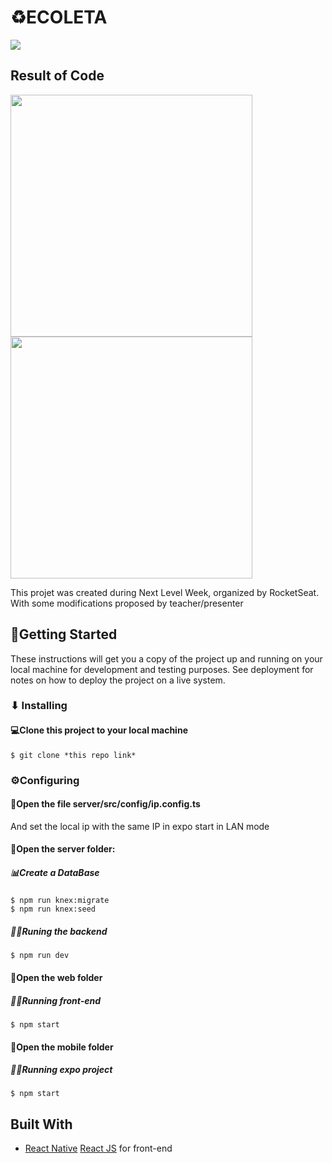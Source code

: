 # ♻️ECOLETA

<div>
    <img src="https://raw.githubusercontent.com/FranciscoOssianFOLN/NLW-01/7b0b3cb1a905c0a44c2e96a5e35f820b7ed5140d/.github_assets/home_desktop.svg">
</div>

## Result of Code
<div >
    <img src ="https://i.imgur.com/vtGOWfh.gif" height="387" widht="204">
    <img src ="https://i.imgur.com/g5hpWEi.gif" height="387" widht="650">
</div>

This projet was created during Next Level Week, organized by RocketSeat. With some modifications proposed by teacher/presenter

## 🚀Getting Started

These instructions will get you a copy of the project up and running on your local machine for development and testing purposes. See deployment for notes on how to deploy the project on a live system.

### ⬇ Installing

#### 💻Clone this project to your local machine
```
$ git clone *this repo link*
```

### ⚙️Configuring

#### 📁Open the file server/src/config/ip.config.ts
And set the local ip with the same IP in expo start in LAN mode

#### 📁Open the server folder:
##### 📊Create a DataBase
```
$ npm run knex:migrate
$ npm run knex:seed
```
##### 🏃‍♂️Runing the backend
```
$ npm run dev
```

#### 📁Open the web folder
##### 🏃‍♂️Running front-end
```
$ npm start
```
#### 📁Open the mobile folder
##### 🏃‍♂️Running expo project
```
$ npm start
```

## Built With

* [React Native](https://reactnative.dev/) [React JS](https://reactjs.org/) for front-end